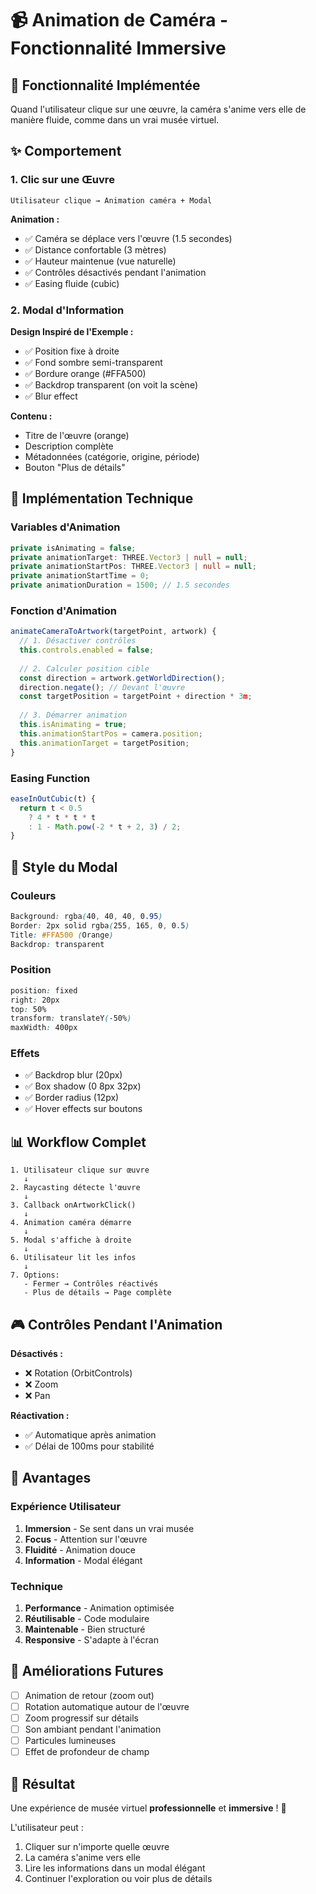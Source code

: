 # 📹 Animation de Caméra - Fonctionnalité Immersive

## 🎯 Fonctionnalité Implémentée

Quand l'utilisateur clique sur une œuvre, la caméra s'anime vers elle de manière fluide, comme dans un vrai musée virtuel.

## ✨ Comportement

### 1. Clic sur une Œuvre

```
Utilisateur clique → Animation caméra + Modal
```

**Animation :**
- ✅ Caméra se déplace vers l'œuvre (1.5 secondes)
- ✅ Distance confortable (3 mètres)
- ✅ Hauteur maintenue (vue naturelle)
- ✅ Contrôles désactivés pendant l'animation
- ✅ Easing fluide (cubic)

### 2. Modal d'Information

**Design Inspiré de l'Exemple :**
- ✅ Position fixe à droite
- ✅ Fond sombre semi-transparent
- ✅ Bordure orange (#FFA500)
- ✅ Backdrop transparent (on voit la scène)
- ✅ Blur effect

**Contenu :**
- Titre de l'œuvre (orange)
- Description complète
- Métadonnées (catégorie, origine, période)
- Bouton "Plus de détails"

## 🔧 Implémentation Technique

### Variables d'Animation

```typescript
private isAnimating = false;
private animationTarget: THREE.Vector3 | null = null;
private animationStartPos: THREE.Vector3 | null = null;
private animationStartTime = 0;
private animationDuration = 1500; // 1.5 secondes
```

### Fonction d'Animation

```typescript
animateCameraToArtwork(targetPoint, artwork) {
  // 1. Désactiver contrôles
  this.controls.enabled = false;
  
  // 2. Calculer position cible
  const direction = artwork.getWorldDirection();
  direction.negate(); // Devant l'œuvre
  const targetPosition = targetPoint + direction * 3m;
  
  // 3. Démarrer animation
  this.isAnimating = true;
  this.animationStartPos = camera.position;
  this.animationTarget = targetPosition;
}
```

### Easing Function

```typescript
easeInOutCubic(t) {
  return t < 0.5
    ? 4 * t * t * t
    : 1 - Math.pow(-2 * t + 2, 3) / 2;
}
```

## 🎨 Style du Modal

### Couleurs

```css
Background: rgba(40, 40, 40, 0.95)
Border: 2px solid rgba(255, 165, 0, 0.5)
Title: #FFA500 (Orange)
Backdrop: transparent
```

### Position

```css
position: fixed
right: 20px
top: 50%
transform: translateY(-50%)
maxWidth: 400px
```

### Effets

- ✅ Backdrop blur (20px)
- ✅ Box shadow (0 8px 32px)
- ✅ Border radius (12px)
- ✅ Hover effects sur boutons

## 📊 Workflow Complet

```
1. Utilisateur clique sur œuvre
   ↓
2. Raycasting détecte l'œuvre
   ↓
3. Callback onArtworkClick()
   ↓
4. Animation caméra démarre
   ↓
5. Modal s'affiche à droite
   ↓
6. Utilisateur lit les infos
   ↓
7. Options:
   - Fermer → Contrôles réactivés
   - Plus de détails → Page complète
```

## 🎮 Contrôles Pendant l'Animation

**Désactivés :**
- ❌ Rotation (OrbitControls)
- ❌ Zoom
- ❌ Pan

**Réactivation :**
- ✅ Automatique après animation
- ✅ Délai de 100ms pour stabilité

## 🚀 Avantages

### Expérience Utilisateur

1. **Immersion** - Se sent dans un vrai musée
2. **Focus** - Attention sur l'œuvre
3. **Fluidité** - Animation douce
4. **Information** - Modal élégant

### Technique

1. **Performance** - Animation optimisée
2. **Réutilisable** - Code modulaire
3. **Maintenable** - Bien structuré
4. **Responsive** - S'adapte à l'écran

## 📝 Améliorations Futures

- [ ] Animation de retour (zoom out)
- [ ] Rotation automatique autour de l'œuvre
- [ ] Zoom progressif sur détails
- [ ] Son ambiant pendant l'animation
- [ ] Particules lumineuses
- [ ] Effet de profondeur de champ

## 🎯 Résultat

Une expérience de musée virtuel **professionnelle** et **immersive** ! 🎉

L'utilisateur peut :
1. Cliquer sur n'importe quelle œuvre
2. La caméra s'anime vers elle
3. Lire les informations dans un modal élégant
4. Continuer l'exploration ou voir plus de détails
